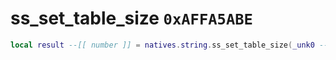 # ss_set_table_size `0xAFFA5ABE`

```lua
local result --[[ number ]] = natives.string.ss_set_table_size(_unk0 --[[ number ]], _unk1 --[[ number ]])
```